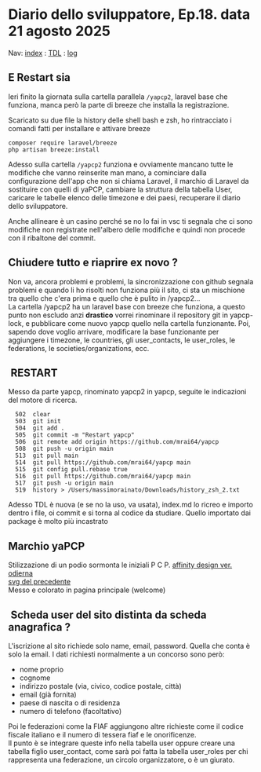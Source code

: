 # Diario dello sviluppatore, Ep.18. data 21 agosto 2025

Nav: [index](../index.md) : [TDL](../TDL.md) : [log](../../storage/logs/laravel.log)

## E Restart sia

Ieri finito la giornata sulla cartella parallela `/yapcp2`, laravel
base che funziona, manca però la parte di breeze che installa
la registrazione.

Scaricato su due file la history delle shell bash e zsh,
ho rintracciato i comandi fatti per installare e attivare breeze

```text
composer require laravel/breeze
php artisan breeze:install
```

Adesso sulla cartella `/yapcp2` funziona e ovviamente mancano
tutte le modifiche che vanno reinserite man mano, a cominciare
dalla configurazione dell'app che non si chiama Laravel,
il marchio di Laravel da sostituire con quelli di yaPCP,
cambiare la struttura della tabella User, caricare le
tabelle elenco delle timezone e dei paesi, recuperare il diario
dello sviluppatore.

Anche allineare è un casino perché se no lo fai in vsc
ti segnala che ci sono modifiche non registrate
nell'albero delle modifiche e quindi non procede con il
ribaltone del commit.

## Chiudere tutto e riaprire ex novo ?

Non va, ancora problemi e problemi, la sincronizzazione con
github segnala problemi e quando li ho risolti non funziona più
il sito, ci sta un mischione tra quello che c'era prima e quello che è
pulito in /yapcp2...  
La cartella /yapcp2 ha un laravel base con breeze che funziona,
a questo punto non escludo anzi **drastico** vorrei rinominare il
repository git in yapcp-lock, e pubblicare come nuovo yapcp
quello nella cartella funzionante. Poi, sapendo dove voglio arrivare,
modificare la base funzionante per aggiungere i timezone, le countries,
gli user_contacts, le user_roles, le federations, le societies/organizations, ecc.

##  RESTART

Messo da parte yapcp, rinominato yapcp2 in yapcp, seguite le indicazioni
del motore di ricerca.

```text
  502  clear
  503  git init
  504  git add .
  505  git commit -m "Restart yapcp"
  506  git remote add origin https://github.com/mrai64/yapcp
  508  git push -u origin main
  513  git pull main 
  514  git pull https://github.com/mrai64/yapcp main 
  515  git config pull.rebase true
  516  git pull https://github.com/mrai64/yapcp main 
  517  git push -u origin main
  519  history > /Users/massimorainato/Downloads/history_zsh_2.txt
```

Adesso TDL è nuova (e se no la uso, va usata), index.md lo ricreo
e importo dentro i file, oi commit e si torna al codice da studiare.
Quello importato dai package è molto più incastrato

## Marchio yaPCP

Stilizzazione di un podio sormonta le iniziali P C P.
[affinity design ver. odierna](./yaPCP_logo%20ver%202025-08-21%20massimo.afdesign)  
[svg del precedente](./yaPCP_logo%20ver%202025-08-21%20massimo.svg)  
Messo e colorato in pagina principale (welcome)

##  Scheda user del sito distinta da scheda anagrafica ?

L'iscrizione al sito richiede solo name, email, password. Quella che conta
è solo la email. I dati richiesti normalmente a un concorso sono però:

- nome proprio
- cognome
- indirizzo postale (via, civico, codice postale, città)
- email (già fornita)
- paese di nascita o di residenza
- numero di telefono (facoltativo)

Poi le federazioni come la FIAF aggiungono altre richieste
come il codice fiscale italiano e il numero di tessera fiaf
e le onorificenze.  
Il punto è se integrare queste info nella tabella user
oppure creare una tabella figlio user_contact, come sarà poi
fatta la tabella user_roles per chi rappresenta una federazione,
un circolo organizzatore, o è un giurato.
